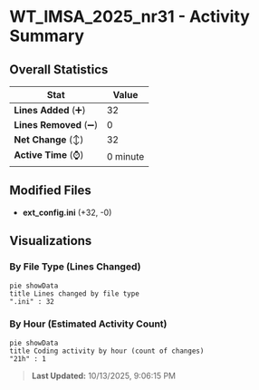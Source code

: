 # WT_IMSA_2025_nr31 - Activity Summary 

## Overall Statistics

| Stat                   | Value                                                             |
| ---------------------- | ----------------------------------------------------------------- |
| **Lines Added** (➕)   | 32                                          |
| **Lines Removed** (➖) | 0                                        |
| **Net Change** (↕)    | 32                |
| **Active Time** (⌚)   | 0 minute |


## Modified Files
- **ext_config.ini** (+32, -0)

## Visualizations

### By File Type (Lines Changed)

```mermaid
pie showData
title Lines changed by file type
".ini" : 32
```

### By Hour (Estimated Activity Count)

```mermaid
pie showData
title Coding activity by hour (count of changes)
"21h" : 1
```


> **Last Updated:** 10/13/2025, 9:06:15 PM